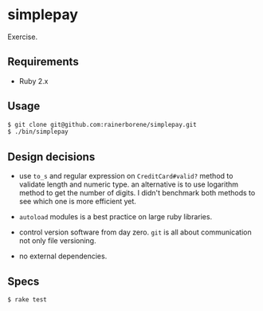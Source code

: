 # simplepay

Exercise.

## Requirements

- Ruby 2.x

## Usage

```bash
$ git clone git@github.com:rainerborene/simplepay.git
$ ./bin/simplepay
```

## Design decisions

- use `to_s` and regular expression on `CreditCard#valid?` method to validate
  length and numeric type. an alternative is to use logarithm method to get
  the number of digits. I didn't benchmark both methods to see which one is more
  efficient yet.

- `autoload` modules is a best practice on large ruby libraries.

- control version software from day zero. `git` is all about communication
  not only file versioning.

- no external dependencies.

## Specs

```bash
$ rake test
```
